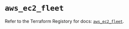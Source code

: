 # `aws_ec2_fleet`

Refer to the Terraform Registory for docs: [`aws_ec2_fleet`](https://registry.terraform.io/providers/hashicorp/aws/4.63.0/docs/resources/ec2_fleet).
